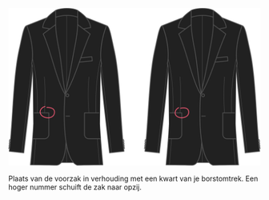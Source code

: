 
![Plaatsing voorzak](frontpocketplacement.svg)

Plaats van de voorzak in verhouding met een kwart van je borstomtrek. Een hoger nummer schuift de zak naar opzij.
